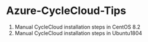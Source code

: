 # Azure-CycleCloud-Tips

1. Manual CycleCloud installation steps in CentOS 8.2 
2. Manual CycleCloud installation steps in Ubuntu1804 
